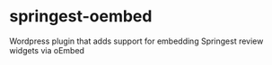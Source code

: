 springest-oembed
================

Wordpress plugin that adds support for embedding Springest review widgets via oEmbed
